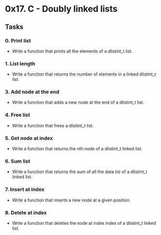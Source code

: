 # 0x17. C - Doubly linked lists

## Tasks

### 0. Print list
- Write a function that prints all the elements of a dlistint_t list.

### 1. List length
- Write a function that returns the number of elements in a linked dlistint_t list.

### 3. Add node at the end
- Write a function that adds a new node at the end of a dlistint_t list.

### 4. Free list
- Write a function that frees a dlistint_t list.

### 5. Get node at index
- Write a function that returns the nth node of a dlistint_t linked list.

### 6. Sum list
- Write a function that returns the sum of all the data (n) of a dlistint_t linked list.

### 7. Insert at index
- Write a function that inserts a new node at a given position.

### 8. Delete at index
- Write a function that deletes the node at index index of a dlistint_t linked list.
